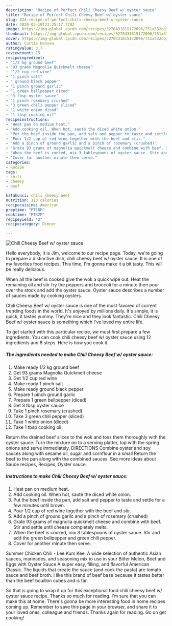 ```yaml
---
description: "Recipe of Perfect Chili Cheesy Beef w/ oyster sauce"
title: "Recipe of Perfect Chili Cheesy Beef w/ oyster sauce"
slug: 824-recipe-of-perfect-chili-cheesy-beef-w-oyster-sauce
date: 2020-05-10T23:25:17.728Z
image: https://img-global.cpcdn.com/recipes/5270431815172096/751x532cq70/chili-cheesy-beef-w-oyster-sauce-recipe-main-photo.jpg
thumbnail: https://img-global.cpcdn.com/recipes/5270431815172096/751x532cq70/chili-cheesy-beef-w-oyster-sauce-recipe-main-photo.jpg
cover: https://img-global.cpcdn.com/recipes/5270431815172096/751x532cq70/chili-cheesy-beef-w-oyster-sauce-recipe-main-photo.jpg
author: Curtis Hansen
ratingvalue: 3.7
reviewcount: 15
recipeingredient:
- "1/2 kg ground beef"
- "93 grams Magnolia Quickmelt cheese"
- "1/2 cup red wine"
- "1 pinch salt"
- " ground black pepper"
- "1 pinch ground garlic"
- "1 green bellpepper diced"
- "3 tbsp oyster sauce"
- "1 pinch rosemary crushed"
- "3 green chili pepper sliced"
- "1 white onion diced"
- "1 tbsp cooking oil"
recipeinstructions:
- "Heat pan on medium heat."
- "Add cooking oil. When hot, sauté the diced white onion."
- "Put the beef inside the pan, add salt and pepper to taste and settle for a few minutes until brown."
- "Pour 1/2 cup of red wine together with the beef and stir."
- "Add a pinch of ground garlic and a pinch of rosemary (crushed)"
- "Grate 93 grams of magnolia quickmelt cheese and combine with beef. Stir and settle until cheese completely melts."
- "When the beef is cooked, mix 3 tablespoons of oyster sauce. Stir and add the green bellpepper and green chili    pepper."
- "Cover for another minute then serve."
categories:
- Recipe
tags:
- chili
- cheesy
- beef

katakunci: chili cheesy beef 
nutrition: 113 calories
recipecuisine: American
preptime: "PT18M"
cooktime: "PT32M"
recipeyield: "2"
recipecategory: Dinner

---
```



![Chili Cheesy Beef w/ oyster sauce](https://img-global.cpcdn.com/recipes/5270431815172096/751x532cq70/chili-cheesy-beef-w-oyster-sauce-recipe-main-photo.jpg)

Hello everybody, it is Jim, welcome to our recipe page. Today, we're going to prepare a distinctive dish, chili cheesy beef w/ oyster sauce. It is one of my favorites food recipes. This time, I'm gonna make it a bit tasty. This will be really delicious.

When all the beef is cooked give the wok a quick wipe out. Heat the remaining oil and stir fry the peppers and broccoli for a minute then pour over the stock and add the oyster sauce. Oyster sauce describes a number of sauces made by cooking oysters.

Chili Cheesy Beef w/ oyster sauce is one of the most favored of current trending foods in the world. It's enjoyed by millions daily. It's simple, it is quick, it tastes yummy. They're nice and they look fantastic. Chili Cheesy Beef w/ oyster sauce is something which I've loved my entire life.


To get started with this particular recipe, we must first prepare a few ingredients. You can cook chili cheesy beef w/ oyster sauce using 12 ingredients and 8 steps. Here is how you cook it.

<!--inarticleads1-->

##### The ingredients needed to make Chili Cheesy Beef w/ oyster sauce:

1. Make ready 1/2 kg ground beef
1. Get 93 grams Magnolia Quickmelt cheese
1. Get 1/2 cup red wine
1. Make ready 1 pinch salt
1. Make ready  ground black pepper
1. Prepare 1 pinch ground garlic
1. Prepare 1 green bellpepper (diced)
1. Get 3 tbsp oyster sauce
1. Take 1 pinch rosemary (crushed)
1. Take 3 green chili pepper (sliced)
1. Take 1 white onion (diced)
1. Take 1 tbsp cooking oil


Return the drained beef slices to the wok and toss them thoroughly with the oyster sauce. Turn the mixture on to a serving platter, top with the spring onions and serve immediately. DIRECTIONS Combine oyster and soy sauces along with sesame oil, sugar and cornflour in a small Return the beef to the pan along with the combined sauces. See more ideas about Sauce recipes, Recipes, Oyster sauce. 

<!--inarticleads2-->

##### Instructions to make Chili Cheesy Beef w/ oyster sauce:

1. Heat pan on medium heat.
1. Add cooking oil. When hot, sauté the diced white onion.
1. Put the beef inside the pan, add salt and pepper to taste and settle for a few minutes until brown.
1. Pour 1/2 cup of red wine together with the beef and stir.
1. Add a pinch of ground garlic and a pinch of rosemary (crushed)
1. Grate 93 grams of magnolia quickmelt cheese and combine with beef. Stir and settle until cheese completely melts.
1. When the beef is cooked, mix 3 tablespoons of oyster sauce. Stir and add the green bellpepper and green chili    pepper.
1. Cover for another minute then serve.


Summer Chicken Chili - Lee Kum Kee. A wide selection of authentic Asian sauces, marinades, and seasoning mix to use in your Bitter Melon, Beef and Eggs with Oyster Sauce A super easy, filling, and flavorful American Classic. The liquids that create the sauce (and cook the pasta) are tomato sauce and beef broth. I like this brand of beef base because it tastes better than the beef bouillon cubes and is far. 

So that is going to wrap it up for this exceptional food chili cheesy beef w/ oyster sauce recipe. Thanks so much for reading. I'm sure that you can make this at home. There's gonna be more interesting food in home recipes coming up. Remember to save this page in your browser, and share it to your loved ones, colleague and friends. Thanks again for reading. Go on get cooking!

